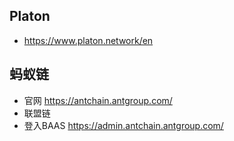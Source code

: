 
## Platon
- https://www.platon.network/en

## 蚂蚁链
- 官网 https://antchain.antgroup.com/
- 联盟链
- 登入BAAS https://admin.antchain.antgroup.com/
